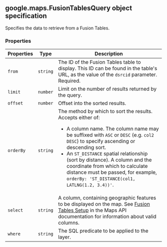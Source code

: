 <h2 id="FusionTablesQuery">
google.maps.FusionTablesQuery
object specification
</h2><p>Specifies the data to retrieve from a Fusion Tables.</p><h3>Properties</h3><table summary="object FusionTablesQuery - Properties" width="100%">
<thead>
<tr><th>Properties</th>
<th>Type</th>
<th>Description</th>
</tr></thead>
<tbody>
<tr>
<td><code>from</code></td>
<td><code>string</code></td>
<td>The ID of the Fusion Tables table to display. This ID can be found in the table's URL, as the value of the <code>dsrcid</code> parameter. Required.</td>
</tr>
<tr>
<td><code>limit</code></td>
<td><code>number</code></td>
<td>Limit on the number of results returned by the query.</td>
</tr>
<tr>
<td><code>offset</code></td>
<td><code>number</code></td>
<td>Offset into the sorted results.</td>
</tr>
<tr>
<td><code>orderBy</code></td>
<td><code>string</code></td>
<td>The method by which to sort the results. Accepts either of: <ul> <li> A column name. The column name may be suffixed with <code>ASC</code> or <code>DESC</code> (e.g. <code>col2 DESC</code>) to specify ascending or descending sort. </li> <li> An <code>ST_DISTANCE</code> spatial relationship (sort by distance). A column and the coordinate from which to calculate distance must be passed, for example, <code>orderBy: 'ST_DISTANCE(col1, LATLNG(1.2, 3.4))'</code>. </li> </ul></td>
</tr>
<tr>
<td><code>select</code></td>
<td><code>string</code></td>
<td>A column, containing geographic features to be displayed on the map. See <a href="/maps/documentation/javascript/layers?hl=es#FusionTablesSetup"> Fusion Tables Setup</a> in the Maps API documentation for information about valid columns.</td>
</tr>
<tr>
<td><code>where</code></td>
<td><code>string</code></td>
<td>The SQL predicate to be applied to the layer.</td>
</tr>
</tbody>
</table>